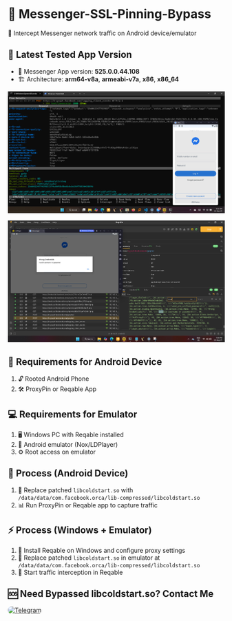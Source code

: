 # 🔐 Messenger-SSL-Pinning-Bypass
📡 Intercept Messenger network traffic on Android device/emulator

## 📌 Latest Tested App Version
- 🎯 Messenger App version: **525.0.0.44.108**
- 🏗️ Architecture: **arm64-v8a**, **armeabi-v7a**, **x86**, **x86_64**

![main flow](https://raw.githubusercontent.com/SHAJON-404/Messenger-SSL-Pinning-Bypass/refs/heads/main/image/v525.jpg)

![response](https://raw.githubusercontent.com/SHAJON-404/Messenger-SSL-Pinning-Bypass/refs/heads/main/image/response.png)

## 📱 Requirements for Android Device
1. 🔓 Rooted Android Phone  
2. 🛠️ ProxyPin or Reqable App  

## 💻 Requirements for Emulator
1. 🖥️ Windows PC with Reqable installed  
2. 📲 Android emulator (Nox/LDPlayer)  
3. ⚙️ Root access on emulator  

## 🔧 Process (Android Device)
1. 🔄 Replace patched `libcoldstart.so` with `/data/data/com.facebook.orca/lib-compressed/libcoldstart.so`  
2. 📊 Run ProxyPin or Reqable app to capture traffic  

## ⚡ Process (Windows + Emulator)
1. 🔌 Install Reqable on Windows and configure proxy settings  
2. 🔄 Replace patched `libcoldstart.so` in emulator at `/data/data/com.facebook.orca/lib-compressed/libcoldstart.so`  
3. 🚀 Start traffic interception in Reqable  

## 🆘 Need Bypassed libcoldstart.so? Contact Me
<p align="left">
  <a href="https://t.me/DarknessKing999" target="_blank">
    <img src="https://img.shields.io/badge/💬_Chat_on_Telegram-2CA5E0?style=for-the-badge&logo=telegram&logoColor=white&labelColor=121212&color=26A5E4&logoWidth=20" alt="Telegram" style="border-radius: 8px;"/>
  </a>
</p>
